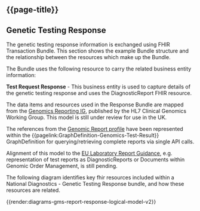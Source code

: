 ## {{page-title}}

## Genetic Testing Response
The genetic testing response information is exchanged using FHIR Transaction Bundle. This section shows the example Bundle structure and the relationship between the resources which make up the Bundle.

The Bundle uses the following resource to carry the related business entity information:

**Test Request Response** - This business entity is used to capture details of the genetic testing response and uses the DiagnosticReport FHIR resource.

The data items and resources used in the Response Bundle are mapped from the [Genomics Reporting IG](http://hl7.org/fhir/uv/genomics-reporting/index.html), published by the HL7 Clinical Genomics Working Group. This model is still under review for use in the UK.

The references from the [Genomic Report profile](https://build.fhir.org/ig/HL7/genomics-reporting/StructureDefinition-genomic-report.html) have been represented within the {{pagelink:GraphDefinition-Genomics-Test-Result}} GraphDefinition for querying/retrieving complete reports via single API calls.

Alignment of this model to the [EU Laboratory Report Guidance](https://build.fhir.org/ig/hl7-eu/laboratory/), e.g. representation of test reports as DiagnosticReports or Documents within Genomic Order Management, is still pending.
 
The following diagram identifies key fhir resources included within a National Diagnostics - Genetic Testing Response bundle, and how these resources are related.

{{render:diagrams-gms-report-response-logical-model-v2}}